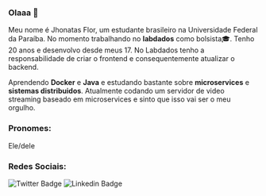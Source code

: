 ### Olaaa 👋

Meu nome é Jhonatas Flor, um estudante brasileiro na Universidade Federal da Paraíba. No momento trabalhando no **labdados** como bolsista🎓. Tenho 20 anos e desenvolvo desde meus 17. No Labdados tenho a responsabilidade de criar o frontend e consequentemente atualizar o backend.
<br>

Aprendendo **Docker** e **Java** e estudando bastante sobre **microservices** e **sistemas distribuidos**. Atualmente codando um servidor de video streaming baseado em microservices e sinto que isso vai ser o meu orgulho.
<br>

### Pronomes: 
Ele/dele
<br>
### Redes Sociais:
![Twitter Badge](https://img.shields.io/twitter/url?label=flor_jhonatas&style=social&url=https%3A%2F%2Ftwitter.com%2Fflor_jhonatas)
![Linkedin Badge](https://img.shields.io/badge/linkedin-Jhonatas%20Flor-blue)

<!--
**FlorSousa/FlorSousa** is a ✨ _special_ ✨ repository because its `README.md` (this file) appears on your GitHub profile.

Here are some ideas to get you started:

- 🔭 I’m currently working on ...
- 🌱 I’m currently learning ...
- 👯 I’m looking to collaborate on ...
- 🤔 I’m looking for help with ...
- 💬 Ask me about ...
- 📫 How to reach me: ...
- 😄 Pronouns: ...
- ⚡ Fun fact: ...
-->
